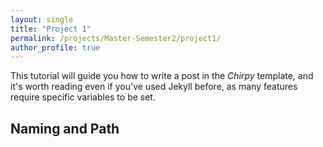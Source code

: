 ```yaml
---
layout: single
title: "Project 1"
permalink: /projects/Master-Semester2/project1/
author_profile: true
---
```


This tutorial will guide you how to write a post in the _Chirpy_ template, and it's worth reading even if you've used Jekyll before, as many features require specific variables to be set.

## Naming and Path
